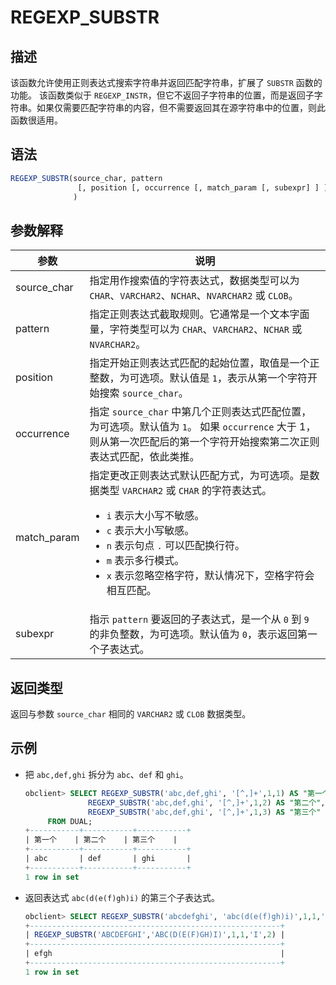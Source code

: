 # REGEXP_SUBSTR

## 描述

该函数允许使用正则表达式搜索字符串并返回匹配字符串，扩展了 `SUBSTR` 函数的功能。
该函数类似于 `REGEXP_INSTR`，但它不返回子字符串的位置，而是返回子字符串。如果仅需要匹配字符串的内容，但不需要返回其在源字符串中的位置，则此函数很适用。

## 语法

```sql
REGEXP_SUBSTR(source_char, pattern
               [, position [, occurrence [, match_param [, subexpr] ] ] ]
              )
```

## 参数解释

|     参数      |                                                                                                                                                                                      说明                                                                                                                                                                                      |
|-------------|------------------------------------------------------------------------------------------------------------------------------------------------------------------------------------------------------------------------------------------------------------------------------------------------------------------------------------------------------------------------------|
| source_char | 指定用作搜索值的字符表达式，数据类型可以为 `CHAR`、`VARCHAR2`、`NCHAR`、`NVARCHAR2` 或 `CLOB`。                                                                                                                                                                                                                                                                                                        |
| pattern     | 指定正则表达式截取规则。它通常是一个文本字面量，字符类型可以为 `CHAR`、`VARCHAR2`、`NCHAR` 或 `NVARCHAR2`。                                                                                                                                                                                                                                                                                                     |
| position    | 指定开始正则表达式匹配的起始位置，取值是一个正整数，为可选项。默认值是 `1`，表示从第一个字符开始搜索 `source_char`。                                                                                                                                                                                                                                                                                                          |
| occurrence  | 指定 `source_char` 中第几个正则表达式匹配位置，为可选项。默认值为 `1`。 如果 `occurrence` 大于 1，则从第一次匹配后的第一个字符开始搜索第二次正则表达式匹配，依此类推。                                                                                                                                                                                                                                                        |
| match_param | 指定更改正则表达式默认匹配方式，为可选项。是数据类型 `VARCHAR2` 或 `CHAR` 的字符表达式。 <ul><li> `i` 表示大小写不敏感。   </li><li> `c` 表示大小写敏感。   </li><li> `n` 表示句点 `.` 可以匹配换行符。   </li><li> `m` 表示多行模式。  </li><li> `x` 表示忽略空格字符，默认情况下，空格字符会相互匹配。</li></ul>    |
| subexpr     | 指示 `pattern` 要返回的子表达式，是一个从 `0` 到 `9` 的非负整数，为可选项。默认值为 `0`，表示返回第一个子表达式。                                                                                                                                                                                                                                                                                                        |

## 返回类型

返回与参数 `source_char` 相同的 `VARCHAR2` 或 `CLOB` 数据类型。

## 示例

* 把 `abc,def,ghi` 拆分为 `abc`、`def` 和 `ghi`。

  ```sql
  obclient> SELECT REGEXP_SUBSTR('abc,def,ghi', '[^,]+',1,1) AS "第一个",
                REGEXP_SUBSTR('abc,def,ghi', '[^,]+',1,2) AS "第二个",
                REGEXP_SUBSTR('abc,def,ghi', '[^,]+',1,3) AS "第三个"
       FROM DUAL;
  +-----------+-----------+-----------+
  | 第一个    | 第二个    | 第三个    |
  +-----------+-----------+-----------+
  | abc       | def       | ghi       |
  +-----------+-----------+-----------+
  1 row in set
  ```

* 返回表达式 `abc(d(e(f)gh)i)` 的第三个子表达式。

  ```sql
  obclient> SELECT REGEXP_SUBSTR('abcdefghi', 'abc(d(e(f)gh)i)',1,1,'i',2) FROM DUAL;
  +--------------------------------------------------------+
  | REGEXP_SUBSTR('ABCDEFGHI','ABC(D(E(F)GH)I)',1,1,'I',2) |
  +--------------------------------------------------------+
  | efgh                                                   |
  +--------------------------------------------------------+
  1 row in set
  ```
